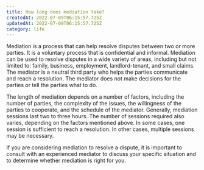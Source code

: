 ```yaml
---
title: How long does mediation take?
createdAt: 2022-07-09T06:15:57.725Z
updatedAt: 2022-07-09T06:15:57.725Z
category: life
---
```


Mediation is a process that can help resolve disputes between two or more parties. It is a voluntary process that is confidential and informal. Mediation can be used to resolve disputes in a wide variety of areas, including but not limited to: family, business, employment, landlord-tenant, and small claims. The mediator is a neutral third party who helps the parties communicate and reach a resolution. The mediator does not make decisions for the parties or tell the parties what to do.

The length of mediation depends on a number of factors, including the number of parties, the complexity of the issues, the willingness of the parties to cooperate, and the schedule of the mediator. Generally, mediation sessions last two to three hours. The number of sessions required also varies, depending on the factors mentioned above. In some cases, one session is sufficient to reach a resolution. In other cases, multiple sessions may be necessary.

If you are considering mediation to resolve a dispute, it is important to consult with an experienced mediator to discuss your specific situation and to determine whether mediation is right for you.
